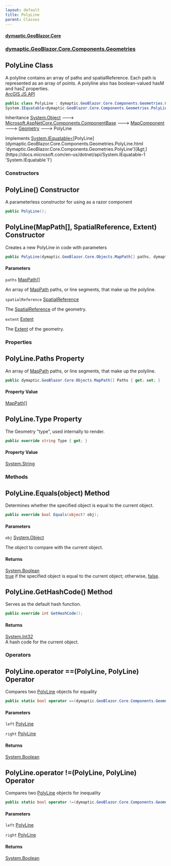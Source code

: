 ```yaml
---
layout: default
title: PolyLine
parent: Classes
---
```

#### [dymaptic.GeoBlazor.Core](index.html 'index')
### [dymaptic.GeoBlazor.Core.Components.Geometries](index.html#dymaptic.GeoBlazor.Core.Components.Geometries 'dymaptic.GeoBlazor.Core.Components.Geometries')

## PolyLine Class

A polyline contains an array of paths and spatialReference. Each path is represented as an array of points. A polyline also has boolean-valued hasM and hasZ properties.  
<a target="_blank" href="https://developers.arcgis.com/javascript/latest/api-reference/esri-geometry-Polyline.html">ArcGIS JS API</a>

```csharp
public class PolyLine : dymaptic.GeoBlazor.Core.Components.Geometries.Geometry,
System.IEquatable<dymaptic.GeoBlazor.Core.Components.Geometries.PolyLine>
```

Inheritance [System.Object](https://docs.microsoft.com/en-us/dotnet/api/System.Object 'System.Object') &#129106; [Microsoft.AspNetCore.Components.ComponentBase](https://docs.microsoft.com/en-us/dotnet/api/Microsoft.AspNetCore.Components.ComponentBase 'Microsoft.AspNetCore.Components.ComponentBase') &#129106; [MapComponent](dymaptic.GeoBlazor.Core.Components.MapComponent.html 'dymaptic.GeoBlazor.Core.Components.MapComponent') &#129106; [Geometry](dymaptic.GeoBlazor.Core.Components.Geometries.Geometry.html 'dymaptic.GeoBlazor.Core.Components.Geometries.Geometry') &#129106; PolyLine

Implements [System.IEquatable&lt;](https://docs.microsoft.com/en-us/dotnet/api/System.IEquatable-1 'System.IEquatable`1')[PolyLine](dymaptic.GeoBlazor.Core.Components.Geometries.PolyLine.html 'dymaptic.GeoBlazor.Core.Components.Geometries.PolyLine')[&gt;](https://docs.microsoft.com/en-us/dotnet/api/System.IEquatable-1 'System.IEquatable`1')
### Constructors

<a name='dymaptic.GeoBlazor.Core.Components.Geometries.PolyLine.PolyLine()'></a>

## PolyLine() Constructor

A parameterless constructor for using as a razor component

```csharp
public PolyLine();
```

<a name='dymaptic.GeoBlazor.Core.Components.Geometries.PolyLine.PolyLine(dymaptic.GeoBlazor.Core.Objects.MapPath[],dymaptic.GeoBlazor.Core.Components.Geometries.SpatialReference,dymaptic.GeoBlazor.Core.Components.Geometries.Extent)'></a>

## PolyLine(MapPath[], SpatialReference, Extent) Constructor

Creates a new PolyLine in code with parameters

```csharp
public PolyLine(dymaptic.GeoBlazor.Core.Objects.MapPath[] paths, dymaptic.GeoBlazor.Core.Components.Geometries.SpatialReference? spatialReference=null, dymaptic.GeoBlazor.Core.Components.Geometries.Extent? extent=null);
```
#### Parameters

<a name='dymaptic.GeoBlazor.Core.Components.Geometries.PolyLine.PolyLine(dymaptic.GeoBlazor.Core.Objects.MapPath[],dymaptic.GeoBlazor.Core.Components.Geometries.SpatialReference,dymaptic.GeoBlazor.Core.Components.Geometries.Extent).paths'></a>

`paths` [MapPath](dymaptic.GeoBlazor.Core.Objects.MapPath.html 'dymaptic.GeoBlazor.Core.Objects.MapPath')[[]](https://docs.microsoft.com/en-us/dotnet/api/System.Array 'System.Array')

An array of [MapPath](dymaptic.GeoBlazor.Core.Objects.MapPath.html 'dymaptic.GeoBlazor.Core.Objects.MapPath') paths, or line segments, that make up the polyline.

<a name='dymaptic.GeoBlazor.Core.Components.Geometries.PolyLine.PolyLine(dymaptic.GeoBlazor.Core.Objects.MapPath[],dymaptic.GeoBlazor.Core.Components.Geometries.SpatialReference,dymaptic.GeoBlazor.Core.Components.Geometries.Extent).spatialReference'></a>

`spatialReference` [SpatialReference](dymaptic.GeoBlazor.Core.Components.Geometries.SpatialReference.html 'dymaptic.GeoBlazor.Core.Components.Geometries.SpatialReference')

The [SpatialReference](dymaptic.GeoBlazor.Core.Components.Geometries.SpatialReference.html 'dymaptic.GeoBlazor.Core.Components.Geometries.SpatialReference') of the geometry.

<a name='dymaptic.GeoBlazor.Core.Components.Geometries.PolyLine.PolyLine(dymaptic.GeoBlazor.Core.Objects.MapPath[],dymaptic.GeoBlazor.Core.Components.Geometries.SpatialReference,dymaptic.GeoBlazor.Core.Components.Geometries.Extent).extent'></a>

`extent` [Extent](dymaptic.GeoBlazor.Core.Components.Geometries.Extent.html 'dymaptic.GeoBlazor.Core.Components.Geometries.Extent')

The [Extent](dymaptic.GeoBlazor.Core.Components.Geometries.Extent.html 'dymaptic.GeoBlazor.Core.Components.Geometries.Extent') of the geometry.
### Properties

<a name='dymaptic.GeoBlazor.Core.Components.Geometries.PolyLine.Paths'></a>

## PolyLine.Paths Property

An array of [MapPath](dymaptic.GeoBlazor.Core.Objects.MapPath.html 'dymaptic.GeoBlazor.Core.Objects.MapPath') paths, or line segments, that make up the polyline.

```csharp
public dymaptic.GeoBlazor.Core.Objects.MapPath[] Paths { get; set; }
```

#### Property Value
[MapPath](dymaptic.GeoBlazor.Core.Objects.MapPath.html 'dymaptic.GeoBlazor.Core.Objects.MapPath')[[]](https://docs.microsoft.com/en-us/dotnet/api/System.Array 'System.Array')

<a name='dymaptic.GeoBlazor.Core.Components.Geometries.PolyLine.Type'></a>

## PolyLine.Type Property

The Geometry "type", used internally to render.

```csharp
public override string Type { get; }
```

#### Property Value
[System.String](https://docs.microsoft.com/en-us/dotnet/api/System.String 'System.String')
### Methods

<a name='dymaptic.GeoBlazor.Core.Components.Geometries.PolyLine.Equals(object)'></a>

## PolyLine.Equals(object) Method

Determines whether the specified object is equal to the current object.

```csharp
public override bool Equals(object? obj);
```
#### Parameters

<a name='dymaptic.GeoBlazor.Core.Components.Geometries.PolyLine.Equals(object).obj'></a>

`obj` [System.Object](https://docs.microsoft.com/en-us/dotnet/api/System.Object 'System.Object')

The object to compare with the current object.

#### Returns
[System.Boolean](https://docs.microsoft.com/en-us/dotnet/api/System.Boolean 'System.Boolean')  
[true](https://docs.microsoft.com/en-us/dotnet/csharp/language-reference/builtin-types/bool 'https://docs.microsoft.com/en-us/dotnet/csharp/language-reference/builtin-types/bool') if the specified object  is equal to the current object; otherwise, [false](https://docs.microsoft.com/en-us/dotnet/csharp/language-reference/builtin-types/bool 'https://docs.microsoft.com/en-us/dotnet/csharp/language-reference/builtin-types/bool').

<a name='dymaptic.GeoBlazor.Core.Components.Geometries.PolyLine.GetHashCode()'></a>

## PolyLine.GetHashCode() Method

Serves as the default hash function.

```csharp
public override int GetHashCode();
```

#### Returns
[System.Int32](https://docs.microsoft.com/en-us/dotnet/api/System.Int32 'System.Int32')  
A hash code for the current object.
### Operators

<a name='dymaptic.GeoBlazor.Core.Components.Geometries.PolyLine.op_Equality(dymaptic.GeoBlazor.Core.Components.Geometries.PolyLine,dymaptic.GeoBlazor.Core.Components.Geometries.PolyLine)'></a>

## PolyLine.operator ==(PolyLine, PolyLine) Operator

Compares two [PolyLine](dymaptic.GeoBlazor.Core.Components.Geometries.PolyLine.html 'dymaptic.GeoBlazor.Core.Components.Geometries.PolyLine') objects for equality

```csharp
public static bool operator ==(dymaptic.GeoBlazor.Core.Components.Geometries.PolyLine? left, dymaptic.GeoBlazor.Core.Components.Geometries.PolyLine? right);
```
#### Parameters

<a name='dymaptic.GeoBlazor.Core.Components.Geometries.PolyLine.op_Equality(dymaptic.GeoBlazor.Core.Components.Geometries.PolyLine,dymaptic.GeoBlazor.Core.Components.Geometries.PolyLine).left'></a>

`left` [PolyLine](dymaptic.GeoBlazor.Core.Components.Geometries.PolyLine.html 'dymaptic.GeoBlazor.Core.Components.Geometries.PolyLine')

<a name='dymaptic.GeoBlazor.Core.Components.Geometries.PolyLine.op_Equality(dymaptic.GeoBlazor.Core.Components.Geometries.PolyLine,dymaptic.GeoBlazor.Core.Components.Geometries.PolyLine).right'></a>

`right` [PolyLine](dymaptic.GeoBlazor.Core.Components.Geometries.PolyLine.html 'dymaptic.GeoBlazor.Core.Components.Geometries.PolyLine')

#### Returns
[System.Boolean](https://docs.microsoft.com/en-us/dotnet/api/System.Boolean 'System.Boolean')

<a name='dymaptic.GeoBlazor.Core.Components.Geometries.PolyLine.op_Inequality(dymaptic.GeoBlazor.Core.Components.Geometries.PolyLine,dymaptic.GeoBlazor.Core.Components.Geometries.PolyLine)'></a>

## PolyLine.operator !=(PolyLine, PolyLine) Operator

Compares two [PolyLine](dymaptic.GeoBlazor.Core.Components.Geometries.PolyLine.html 'dymaptic.GeoBlazor.Core.Components.Geometries.PolyLine') objects for inequality

```csharp
public static bool operator !=(dymaptic.GeoBlazor.Core.Components.Geometries.PolyLine? left, dymaptic.GeoBlazor.Core.Components.Geometries.PolyLine? right);
```
#### Parameters

<a name='dymaptic.GeoBlazor.Core.Components.Geometries.PolyLine.op_Inequality(dymaptic.GeoBlazor.Core.Components.Geometries.PolyLine,dymaptic.GeoBlazor.Core.Components.Geometries.PolyLine).left'></a>

`left` [PolyLine](dymaptic.GeoBlazor.Core.Components.Geometries.PolyLine.html 'dymaptic.GeoBlazor.Core.Components.Geometries.PolyLine')

<a name='dymaptic.GeoBlazor.Core.Components.Geometries.PolyLine.op_Inequality(dymaptic.GeoBlazor.Core.Components.Geometries.PolyLine,dymaptic.GeoBlazor.Core.Components.Geometries.PolyLine).right'></a>

`right` [PolyLine](dymaptic.GeoBlazor.Core.Components.Geometries.PolyLine.html 'dymaptic.GeoBlazor.Core.Components.Geometries.PolyLine')

#### Returns
[System.Boolean](https://docs.microsoft.com/en-us/dotnet/api/System.Boolean 'System.Boolean')
